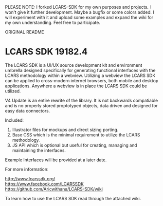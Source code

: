 PLEASE NOTE: I forked LCARS-SDK for my own purposes and projects. I won't give it further development. Maybe a bugfix or some colors added. I will experiment with it and upload some examples and expand the wiki for my own understanding. Feel free to participate.


ORIGINAL README

LCARS SDK 19182.4
============

The LCARS SDK is a UI/UX source development kit and environment umbrella designed specifically for generating functional interfaces with the LCARS methodology within a webview.  Utilizing a webview the LCARS SDK can be applied to cross-modern internet browsers, both mobile and desktop applications.  Anywhere a webview is in place the LCARS SDK could be utilized.

V4 Update is an entire rewrite of the library.  It is not backwards compatiable and is no properly stored proptotyped objects, data driven and designed for easy data connectors.  

Included:

1. Illustrator files for mockups and direct sizing porting.
2. Base CSS which is the minimal requirement to utilize the LCARS methodology.
3. JS API which is optional but useful for creating, managing and maintaining the interfaces.

Example Interfaces will be provided at a later date.

For more information:

http://www.lcarssdk.org/ <br>
https://www.facebook.com/LCARSSDK <br>
https://github.com/Aricwithana/LCARS-SDK/wiki <br>

To learn how to use the LCARS SDK read through the attached wiki.
